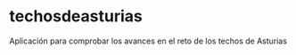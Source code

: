 techosdeasturias
================

Aplicación para comprobar los avances en el reto de los techos de Asturias
